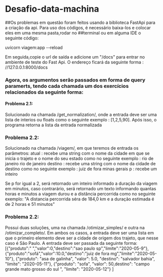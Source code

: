 # Desafio-data-machina
##Os problemas em questão foram feitos usando a biblioteca FastApi para a criação da api. Para uso dos códigos, é necessário baixa-los e colocar eles em uma mesma pasta,rodar no ##terminal ou em alguma IDE o seguinte código:

uvicorn viagem:app --reload
 
Em seguida,copie o url de saída e adicione um "/docs" para entrar no ambiente de teste do Fast Api. O endereço ficará da seguinte forma : //127.0.0.1:8000/docs
### Agora, os argumentos serão passados em forma de query paramerts, tendo cada chamada um dos exercícios relacionados da seguinte forma:
#### Problema 2.1:
Solucionado na chamada /get_normalization/, onde a entrada deve ser uma lista de interios ou floats como o seguinte exemplo : [1,2,5,90]. Após isso, o programa retorna a lista da entrada normalizada
### Problema 2.2:
Solucionado na chamada /viagem/, em que teremos de entrada os parâmetros:
atual : recebe uma string com o nome da cidade em que se inicia o trajeto e o nome do seu estado como no seguinte exemplo : rio de janeiro rio de janeiro
destino : recebe uma string com o nome da cidade de destino como no seguinte exemplo : juiz de fora minas gerais
p : recebe um inteiro 

Se p for igual a 2, será retornado um inteiro informado a duração da viagem em minutos, caso contrarário, será retornado um texto informando quantas horas e minutos a viagem durou e a distância percorrida como no seguinte exemplo: "A distancia percorrida séra de 184,0 km  e a duração estimada é de 2 horas e 51 minutos"

### Problema 2.2:
Possui duas soluções, uma na chamada /otimizar_simples/ e outra na /otimizar_completo/. Em ambos os casos, a entrada deve ser uma lista em que o primeiro elemento deve ser a cidade de origem dos trajeto, que nesse caso é São Paulo. A entrada deve ser passada da seguinte forma:
[{"produto":" ","valor":0,"destino":"sao paulo sp","limite":"2020-05-9"},
    {"produto":"sofá","valor":10.0,"destino":"juiz de fora mg","limite":"2020-05-10"},
        {"produto": "asa de galinha", "valor": 5.0, "destino": "salvador bahia", "limite": "2020-05-11"},
         {"produto": "sofa", "valor": 50,destino": "campo grande mato grosso do sul ", "limite": "2020-05-12"}  ]

